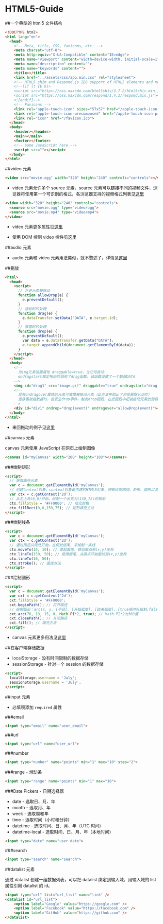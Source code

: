 HTML5-Guide
===========

##一个典型的 html5 文件结构

```html
<!DOCTYPE html>
<html lang="en">
  <head>
    <!-- Meta, title, CSS, favicons, etc. -->
    <meta charset="utf-8">
    <meta http-equiv="X-UA-Compatible" content="IE=edge">
    <meta name="viewport" content="width=device-width, initial-scale=1">
    <meta name="description" content="">
    <meta name="keywords" content="">
    <title></title>
    <link href="../assets/css/app.min.css" rel="stylesheet">
    <!-- HTML5 shim and Respond.js IE8 support of HTML5 elements and media queries -->
    <!--[if lt IE 9]>
    <script src="https://oss.maxcdn.com/html5shiv/3.7.2/html5shiv.min.js"></script>
    <script src="https://oss.maxcdn.com/respond/1.4.2/respond.min.js"></script>
    <![endif]-->
    <!-- Favicons -->
    <link rel="apple-touch-icon" sizes="57x57" href="/apple-touch-icon-114.png">
    <link rel="apple-touch-icon-precomposed" href="/apple-touch-icon-precomposed.png">
    <link rel="icon" href="/favicon.ico">
  </head>
  <body>
    <header></header>
    <main></main>
    <footer></footer>
    <!-- Some JavaScript here -->
    <script src=""></script>
  </body>
</html>
```

##video 元素

```html
<video src="movie.ogg" width="320" height="240" controls="controls"></video>	
```

- video 元素允许多个 source 元素，source 元素可以链接不同的视频文件，浏览器将使用第一个可识别的格式，各浏览器支持的视频格式列表见[这里](http://www.w3school.com.cn/html5/html_5_video.asp)

```html
<video width="320" height="240" controls="controls">
  <source src="movie.ogg" type="video/ogg">
  <source src="movie.mp4" type="video/mp4">
</video>
```

- video 元素更多属性见[这里](http://www.w3school.com.cn/tags/tag_video.asp)

- 使用 DOM 控制 video 控件见[这里](http://www.w3school.com.cn/html5/html_5_video_dom.asp)

##audio 元素

- audio 元素和 video 元素用法类似，就不赘述了，详情见[这里](http://www.w3school.com.cn/html5/html_5_audio.asp)

##拖放

```html
<html>
  <head>
    <script>
      // 允许元素被拖动
      function allowDrop(e) {
        e.preventDefault();
      }
      // 拖动时的处理
      function drag(e) {
        e.dataTransfer.setData("DATA", e.target.id);
      }
      // 放置时的处理
      function drop(e) {
        e.preventDefault();
        var data = e.dataTransfer.getData("DATA");
        e.target.appendChild(document.getElementById(data));
      }
    </script>
  </head>
  <body>
    <!-- 
      为img元素设置属性 draggable=true，让它可拖动
      ondragstart规定拖动时调用了drag函数，该函数设置了一个数据DATA    
    -->
    <img id="drag1" src="image.gif" draggable="true" ondragstart="drag(event)">    
    <!--
      具有ondragover属性的元素可放置被拖动元素（此方法中阻止了浏览器默认动作）
      当放置被拖数据时，会发生drop事件，触发drop函数，在此函数中把被拖动元素放到目标位置
    -->
    <div id="div1" ondrop="drop(event)" ondragover="allowDrop(event)"></div>
  </body>
</html>
```

- 来回拖动的例子见[这里](http://www.w3school.com.cn/tiy/t.asp?f=html5_draganddrop2)

##canvas 元素

canvas 元素使用 JavaScript 在网页上绘制图像

```html
<canvas id="myCanvas" width="200" height="100"></canvas>
```

###绘制矩形

```html
<script>
  // 获取画布元素
  var c = document.getElementById('myCanvas');
  // 创建tontext对象，context对象是内建的HTML5对象，拥有绘制路径、矩形、圆形以及添加图像等方法
  var ctx = c.getContext('2d');
  // 从左上角(0,0)开始，绘制一个长宽为(150,75)的矩形
  ctx.fillStyle = '#FF0000'; // 填充颜色
  ctx.fillRect(0,0,150,75); // 矩形填充方法
</script>
```

###绘制线条

```html
<script>
  var c = document.getElementById('myCanvas');
  var ctx = c.getContext('2d');
  // 通过指定从何处开始，在何处结束，来绘制一条线
  ctx.moveTo(10, 10); // 拿起画笔，移动画点到(x,y)坐标
  ctx.lineTo(150, 50); // 使用画笔，从画点开始画线到(x,y)坐标
  ctx.lineTo(10, 50);
  ctx.stroke(); // 画线方法
</script>
```

###绘制圆形

```html
<script>
  var c = document.getElementById('myCanvas');
  var cxt = c.getContext('2d');
  cxt.fillStyle = '#FF0000';
  cxt.beginPath(); // 打开路径
  // 绘制弧形：arc(x, y, [半径], [开始弧度], [结束弧度], [true顺时针绘制,false逆时针绘制])
  cxt.arc(70, 18, 15, 0, Math.PI*2, true); // Math.PI*2为360度
  cxt.closePath(); // 关闭路径
  cxt.fill(); // 填充方法
</script>
```

- canvas 元素更多用法见[这里](http://www.w3school.com.cn/html5/html_5_canvas.asp)

##在客户端存储数据

- localStorage - 没有时间限制的数据存储
- sessionStorage - 针对一个 session 的数据存储

```html
<script>
  localStorage.username = 'July';
  sessionStorage.username = 'July';
</script>
```

##input 元素 

- 必填项添加 `required` 属性

###email 

```html
<input type="email" name="user_email"> 
```

###url 

```html
<input type="url" name="user_url"> 
```

###number 

```html
<input type="number" name="points" min="1" max="10" step="2">
```

###range - 滑动条

```html
<input type="range" name="points" min="1" max="10">
```

###Date Pickers - 日期选择器

- date - 选取日、月、年
- month - 选取月、年
- week - 选取周和年
- time - 选取时间（小时和分钟）
- datetime - 选取时间、日、月、年（UTC 时间）
- datetime-local - 选取时间、日、月、年（本地时间）

```html
<input type="date" name="user_date">
```

###search 

```html
<input type="search" name="search"> 
```

##datalist 元素 

通过 datalist 创建一组数据列表，可以把 datalist 绑定到输入域，用输入域的 list 属性引用 datalist 的 id。

```html
<input type="url" list="url_list" name="link" />
<datalist id="url_list">
	<option label="Google" value="https://google.com" />
	<option label="Facebook" value="https://facebook.com" />
	<option label="GitHub" value="https://github.com" />
</datalist>
```
